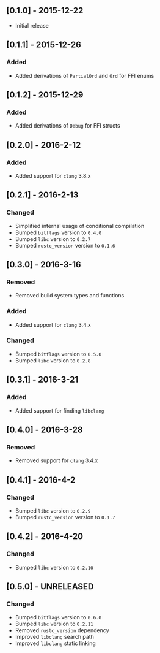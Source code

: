 ## [0.1.0] - 2015-12-22
- Initial release

## [0.1.1] - 2015-12-26

### Added
- Added derivations of `PartialOrd` and `Ord` for FFI enums

## [0.1.2] - 2015-12-29

### Added
- Added derivations of `Debug` for FFI structs

## [0.2.0] - 2016-2-12

### Added
- Added support for `clang` 3.8.x

## [0.2.1] - 2016-2-13

### Changed
- Simplified internal usage of conditional compilation
- Bumped `bitflags` version to `0.4.0`
- Bumped `libc` version to `0.2.7`
- Bumped `rustc_version` version to `0.1.6`

## [0.3.0] - 2016-3-16

### Removed
- Removed build system types and functions

### Added
- Added support for `clang` 3.4.x

### Changed
- Bumped `bitflags` version to `0.5.0`
- Bumped `libc` version to `0.2.8`

## [0.3.1] - 2016-3-21

### Added
- Added support for finding `libclang`

## [0.4.0] - 2016-3-28

### Removed
- Removed support for `clang` 3.4.x

## [0.4.1] - 2016-4-2

### Changed
- Bumped `libc` version to `0.2.9`
- Bumped `rustc_version` version to `0.1.7`

## [0.4.2] - 2016-4-20

### Changed
- Bumped `libc` version to `0.2.10`

## [0.5.0] - UNRELEASED

### Changed
- Bumped `bitflags` version to `0.6.0`
- Bumped `libc` version to `0.2.11`
- Removed `rustc_version` dependency
- Improved `libclang` search path
- Improved `libclang` static linking
